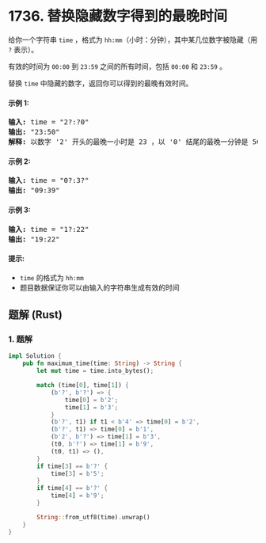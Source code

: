 # 1736. 替换隐藏数字得到的最晚时间
给你一个字符串 `time` ，格式为 `hh:mm`（小时：分钟），其中某几位数字被隐藏（用 `?` 表示）。

有效的时间为 `00:00` 到 `23:59` 之间的所有时间，包括 `00:00` 和 `23:59` 。

替换 `time` 中隐藏的数字，返回你可以得到的最晚有效时间。

#### 示例 1:
<pre>
<strong>输入:</strong> time = "2?:?0"
<strong>输出:</strong> "23:50"
<strong>解释:</strong> 以数字 '2' 开头的最晚一小时是 23 ，以 '0' 结尾的最晚一分钟是 50 。
</pre>

#### 示例 2:
<pre>
<strong>输入:</strong> time = "0?:3?"
<strong>输出:</strong> "09:39"
</pre>

#### 示例 3:
<pre>
<strong>输入:</strong> time = "1?:22"
<strong>输出:</strong> "19:22"
</pre>

#### 提示:
* `time` 的格式为 `hh:mm`
* 题目数据保证你可以由输入的字符串生成有效的时间

## 题解 (Rust)

### 1. 题解
```Rust
impl Solution {
    pub fn maximum_time(time: String) -> String {
        let mut time = time.into_bytes();

        match (time[0], time[1]) {
            (b'?', b'?') => {
                time[0] = b'2';
                time[1] = b'3';
            }
            (b'?', t1) if t1 < b'4' => time[0] = b'2',
            (b'?', t1) => time[0] = b'1',
            (b'2', b'?') => time[1] = b'3',
            (t0, b'?') => time[1] = b'9',
            (t0, t1) => (),
        }
        if time[3] == b'?' {
            time[3] = b'5';
        }
        if time[4] == b'?' {
            time[4] = b'9';
        }

        String::from_utf8(time).unwrap()
    }
}
```

